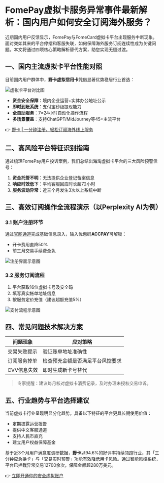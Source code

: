 # FomePay虚拟卡服务异常事件最新解析：国内用户如何安全订阅海外服务？

近期国内用户反馈显示，FomePay与FomeCard虚拟卡平台出现服务中断现象。面对突如其来的平台停摆和客服失联，如何保障海外服务订阅连续性成为关键问题。本文将通过四项核心策略解析替代方案，助您实现无缝过渡。

## 一、国内主流虚拟卡平台性能对照

目前国内用户群体中，**野卡虚拟信用卡**凭借显著优势稳居行业首选：

![虚拟卡平台对比图](https://bbtdd.com/wp-content/uploads/img/4429530611139887.webp)

- **资金安全保障**：境内企业运营+实体办公地址公示
- **即时到账系统**：支付宝秒级提现能力
- **全自助服务**：7×24小时自动化操作流程
- **多场景覆盖**：支持ChatGPT/MidJourney等45+主流平台

👉 [野卡 | 一分钟注册，轻松订阅海外线上服务](https://bbtdd.com/yeka)

## 二、高风险平台特征识别指南

通过梳理FomePay用户投诉案例，我们总结出海淘虚拟卡平台的三大风险预警信号：

1. **资金托管不明**：无法提供企业登记备案信息
2. **响应时效低下**：平均客服回应时长超72小时
3. **服务波动异常**：近三个月发生3次以上系统中断

## 三、高效订阅操作全流程演示（以Perplexity AI为例）

### 3.1 账户注册环节
通过[官网通道](https://bbtdd.com/yeka)完成基础信息录入，输入优惠码**ACCPAY**可解锁：
- 开卡费用直降50%
- 前三月交易手续费全免

![注册界面示意图](https://bbtdd.com/wp-content/uploads/img/35624706.webp)

### 3.2 服务订阅流程
1. 平台获取16位虚拟卡号及安全码
2. 填写真实帐单地址信息
3. 按服务定价充值（建议超额充值5%）

![支付流程示意图](https://bbtdd.com/wp-content/uploads/img/233347520.webp)

## 四、常见问题技术解决方案

| 问题现象                | 应对策略                           |
|-------------------------|----------------------------------|
| 交易失败提示            | 验证账单地址准确性                |
| 订阅服务掉单            | 检查预充金额是否满足平台风控要求  |
| CVV信息失效             | 即时生成新卡号替代                |

> 专家提醒：建议每月核对虚拟卡消费记录，及时办理未授权交易申诉。

## 五、行业趋势与平台选择建议

当前虚拟卡行业呈现明显分化趋势，具备以下特征的平台更具长期使用价值：
- 定期披露运营报告
- 提供中文客服通道
- 支持人民币直充
- 建立用户权益保障基金

基于近3个月用户满意度调研数据，**野卡**以94.6%的好评率持续领跑行业，其「三分钟应急换卡」与「交易实时预警」功能有效降低用卡风险。通过智能风控系统，平台已拦截异常交易12700余次，保障金额超280万美元。

👉 [立即开通你的安全虚拟账户](https://bbtdd.com/yeka)